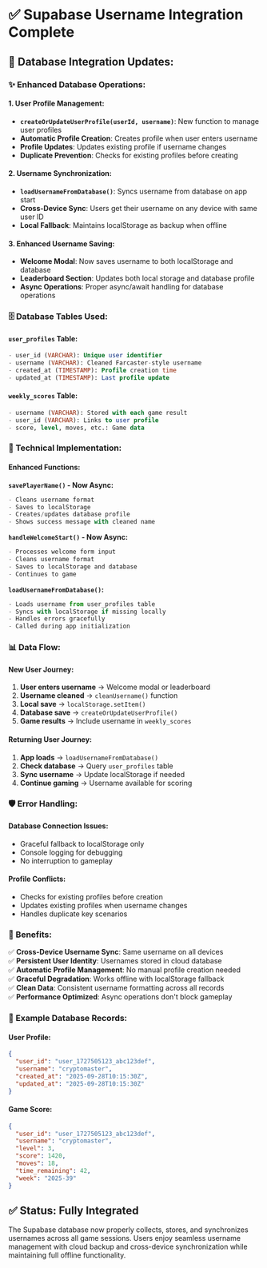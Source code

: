 # ✅ **Supabase Username Integration Complete**

## 🔄 **Database Integration Updates:**

### **✨ Enhanced Database Operations:**

#### **1. User Profile Management:**
- **`createOrUpdateUserProfile(userId, username)`**: New function to manage user profiles
- **Automatic Profile Creation**: Creates profile when user enters username
- **Profile Updates**: Updates existing profile if username changes
- **Duplicate Prevention**: Checks for existing profiles before creating

#### **2. Username Synchronization:**
- **`loadUsernameFromDatabase()`**: Syncs username from database on app start
- **Cross-Device Sync**: Users get their username on any device with same user ID
- **Local Fallback**: Maintains localStorage as backup when offline

#### **3. Enhanced Username Saving:**
- **Welcome Modal**: Now saves username to both localStorage and database
- **Leaderboard Section**: Updates both local storage and database profile
- **Async Operations**: Proper async/await handling for database operations

### **🗄️ Database Tables Used:**

#### **`user_profiles` Table:**
```sql
- user_id (VARCHAR): Unique user identifier
- username (VARCHAR): Cleaned Farcaster-style username  
- created_at (TIMESTAMP): Profile creation time
- updated_at (TIMESTAMP): Last profile update
```

#### **`weekly_scores` Table:**
```sql  
- username (VARCHAR): Stored with each game result
- user_id (VARCHAR): Links to user profile
- score, level, moves, etc.: Game data
```

### **🔧 Technical Implementation:**

#### **Enhanced Functions:**

**`savePlayerName()` - Now Async:**
```javascript
- Cleans username format
- Saves to localStorage  
- Creates/updates database profile
- Shows success message with cleaned name
```

**`handleWelcomeStart()` - Now Async:**
```javascript
- Processes welcome form input
- Cleans username format
- Saves to localStorage and database
- Continues to game
```

**`loadUsernameFromDatabase()`:**
```javascript
- Loads username from user_profiles table
- Syncs with localStorage if missing locally
- Handles errors gracefully
- Called during app initialization
```

### **📊 Data Flow:**

#### **New User Journey:**
1. **User enters username** → Welcome modal or leaderboard
2. **Username cleaned** → `cleanUsername()` function
3. **Local save** → `localStorage.setItem()`
4. **Database save** → `createOrUpdateUserProfile()`
5. **Game results** → Include username in `weekly_scores`

#### **Returning User Journey:**
1. **App loads** → `loadUsernameFromDatabase()`
2. **Check database** → Query `user_profiles` table
3. **Sync username** → Update localStorage if needed
4. **Continue gaming** → Username available for scoring

### **🛡️ Error Handling:**

#### **Database Connection Issues:**
- Graceful fallback to localStorage only
- Console logging for debugging
- No interruption to gameplay

#### **Profile Conflicts:**
- Checks for existing profiles before creation
- Updates existing profiles when username changes
- Handles duplicate key scenarios

### **🎯 Benefits:**

✅ **Cross-Device Username Sync**: Same username on all devices  
✅ **Persistent User Identity**: Usernames stored in cloud database  
✅ **Automatic Profile Management**: No manual profile creation needed  
✅ **Graceful Degradation**: Works offline with localStorage fallback  
✅ **Clean Data**: Consistent username formatting across all records  
✅ **Performance Optimized**: Async operations don't block gameplay  

### **📝 Example Database Records:**

#### **User Profile:**
```json
{
  "user_id": "user_1727505123_abc123def", 
  "username": "cryptomaster",
  "created_at": "2025-09-28T10:15:30Z",
  "updated_at": "2025-09-28T10:15:30Z"
}
```

#### **Game Score:**
```json
{
  "user_id": "user_1727505123_abc123def",
  "username": "cryptomaster", 
  "level": 3,
  "score": 1420,
  "moves": 18,
  "time_remaining": 42,
  "week": "2025-39"
}
```

## ✅ **Status: Fully Integrated**

The Supabase database now properly collects, stores, and synchronizes usernames across all game sessions. Users enjoy seamless username management with cloud backup and cross-device synchronization while maintaining full offline functionality.